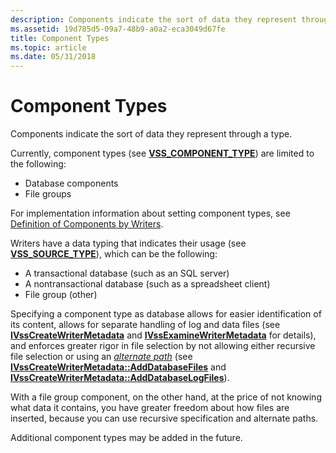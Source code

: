 ```yaml
---
description: Components indicate the sort of data they represent through a type.
ms.assetid: 19d785d5-09a7-48b9-a0a2-eca3049d67fe
title: Component Types
ms.topic: article
ms.date: 05/31/2018
---
```


# Component Types

Components indicate the sort of data they represent through a type.

Currently, component types (see [**VSS\_COMPONENT\_TYPE**](/windows/desktop/api/VsWriter/ne-vswriter-vss_component_type)) are limited to the following:

-   Database components
-   File groups

For implementation information about setting component types, see [Definition of Components by Writers](definition-of-components-by-writers.md).

Writers have a data typing that indicates their usage (see [**VSS\_SOURCE\_TYPE**](/windows/desktop/api/VsWriter/ne-vswriter-vss_source_type)), which can be the following:

-   A transactional database (such as an SQL server)
-   A nontransactional database (such as a spreadsheet client)
-   File group (other)

Specifying a component type as database allows for easier identification of its content, allows for separate handling of log and data files (see [**IVssCreateWriterMetadata**](/windows/desktop/api/VsWriter/nl-vswriter-ivsscreatewritermetadata) and [**IVssExamineWriterMetadata**](/windows/desktop/api/VsBackup/nl-vsbackup-ivssexaminewritermetadata) for details), and enforces greater rigor in file selection by not allowing either recursive file selection or using an [*alternate path*](vssgloss-a.md) (see [**IVssCreateWriterMetadata::AddDatabaseFiles**](/windows/desktop/api/VsWriter/nf-vswriter-ivsscreatewritermetadata-adddatabasefiles) and [**IVssCreateWriterMetadata::AddDatabaseLogFiles**](/windows/desktop/api/VsWriter/nf-vswriter-ivsscreatewritermetadata-adddatabaselogfiles)).

With a file group component, on the other hand, at the price of not knowing what data it contains, you have greater freedom about how files are inserted, because you can use recursive specification and alternate paths.

Additional component types may be added in the future.

 

 



